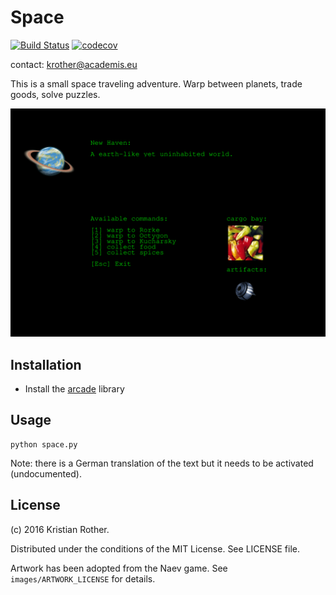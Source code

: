 # Space

[![Build Status](https://travis-ci.org/krother/space.svg?branch=master)](https://travis-ci.org/krother/space)
[![codecov](https://codecov.io/gh/krother/space/branch/master/graph/badge.svg)](https://codecov.io/gh/krother/space)

contact: krother@academis.eu

This is a small space traveling adventure. Warp between planets, trade goods, solve puzzles.

![screenshot](screenshot.png)

## Installation

- Install the [arcade](http://arcade.academy/) library

## Usage

    python space.py

Note: there is a German translation of the text but it needs to be activated (undocumented).

## License

(c) 2016 Kristian Rother.

Distributed under the conditions of the MIT License. See LICENSE file.

Artwork has been adopted from the Naev game. See `images/ARTWORK_LICENSE` for details.
